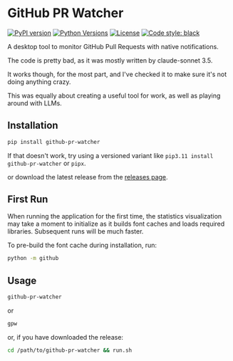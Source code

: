 # GitHub PR Watcher

[![PyPI version](https://img.shields.io/pypi/v/github-pr-watcher?cacheSeconds=30)](https://badge.fury.io/py/github-pr-watcher)
[![Python Versions](https://img.shields.io/pypi/pyversions/github-pr-watcher.svg)](https://pypi.org/project/github-pr-watcher/)
[![License](https://img.shields.io/pypi/l/github-pr-watcher)](https://github.com/gm2211/github-watcher/blob/main/LICENSE)
[![Code style: black](https://img.shields.io/badge/code%20style-black-000000.svg)](https://github.com/psf/black)

A desktop tool to monitor GitHub Pull Requests with native notifications.

The code is pretty bad, as it was mostly written by claude-sonnet 3.5.

It works though, for the most part, and I've checked it to make sure it's not doing anything crazy.

This was equally about creating a useful tool for work, as well as playing around with LLMs.

## Installation

```bash
pip install github-pr-watcher
```

If that doesn't work, try using a versioned variant like `pip3.11 install github-pr-watcher` or `pipx`.

or download the latest release from the [releases page](https://github.com/gm2211/github-watcher/releases).

## First Run

When running the application for the first time, the statistics visualization may take a moment to initialize as it builds font caches and loads required libraries. Subsequent runs will be much faster.

To pre-build the font cache during installation, run:

```bash
python -m github
```

## Usage

```bash
github-pr-watcher
```
or
```bash
gpw
```
or, if you have downloaded the release:
```bash
cd /path/to/github-pr-watcher && run.sh
```